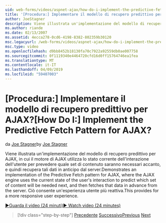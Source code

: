 ```yaml
---
uid: web-forms/videos/aspnet-ajax/how-do-i-implement-the-predictive-fetch-pattern-for-ajax
title: '[Procedura:] Implementare il modello di recupero predittivo per AJAX? | Microsoft Docs'
author: JoeStagner
description: Viene illustrata un'implementazione del modello di recupero predittivo per AJAX, in cui il motore di AJAX utilizza lo stato corrente dell'interazione dell'utente per stimare eriore a...
ms.author: riande
ms.date: 02/13/2007
ms.assetid: 4ecca278-0cd6-4198-8382-802359b30120
msc.legacyurl: /web-forms/videos/aspnet-ajax/how-do-i-implement-the-predictive-fetch-pattern-for-ajax
msc.type: video
ms.openlocfilehash: d9bb8452b18130fa70c7922a92559db0ae007758
ms.sourcegitcommit: 0f1119340e4464720cfd16d0ff15764746ea1fea
ms.translationtype: MT
ms.contentlocale: it-IT
ms.lasthandoff: 04/09/2019
ms.locfileid: "59407003"
---
```

# <a name="how-do-i-implement-the-predictive-fetch-pattern-for-ajax"></a><span data-ttu-id="39e2b-104">[Procedura:] Implementare il modello di recupero predittivo per AJAX?</span><span class="sxs-lookup"><span data-stu-id="39e2b-104">[How Do I:] Implement the Predictive Fetch Pattern for AJAX?</span></span>

<span data-ttu-id="39e2b-105">da [Joe Stagner](https://github.com/JoeStagner)</span><span class="sxs-lookup"><span data-stu-id="39e2b-105">by [Joe Stagner](https://github.com/JoeStagner)</span></span>

<span data-ttu-id="39e2b-106">Viene illustrata un'implementazione del modello di recupero predittivo per AJAX, in cui il motore di AJAX utilizza lo stato corrente dell'interazione dell'utente per prevedere quale set di contenuto saranno necessari accanto, e quindi recupera tali dati in anticipo dal server.</span><span class="sxs-lookup"><span data-stu-id="39e2b-106">Demonstrates an implementation of the Predictive Fetch pattern for AJAX, where the AJAX engine uses the current state of the user's interaction to predict which set of content will be needed next, and then fetches that data in advance from the server.</span></span> <span data-ttu-id="39e2b-107">Ciò consente un'esperienza utente più reattiva.</span><span class="sxs-lookup"><span data-stu-id="39e2b-107">This provides for a more responsive user experience.</span></span>

[<span data-ttu-id="39e2b-108">&#9654;Guarda il video (24 minuti)</span><span class="sxs-lookup"><span data-stu-id="39e2b-108">&#9654; Watch video (24 minutes)</span></span>](https://channel9.msdn.com/Blogs/ASP-NET-Site-Videos/how-do-i-implement-the-predictive-fetch-pattern-for-ajax)

> [!div class="step-by-step"]
> <span data-ttu-id="39e2b-109">[Precedente](how-do-i-use-the-aspnet-ajax-timer-control.md)
> [Successivo](how-do-i-implement-the-ajax-paging-pattern.md)</span><span class="sxs-lookup"><span data-stu-id="39e2b-109">[Previous](how-do-i-use-the-aspnet-ajax-timer-control.md)
[Next](how-do-i-implement-the-ajax-paging-pattern.md)</span></span>

